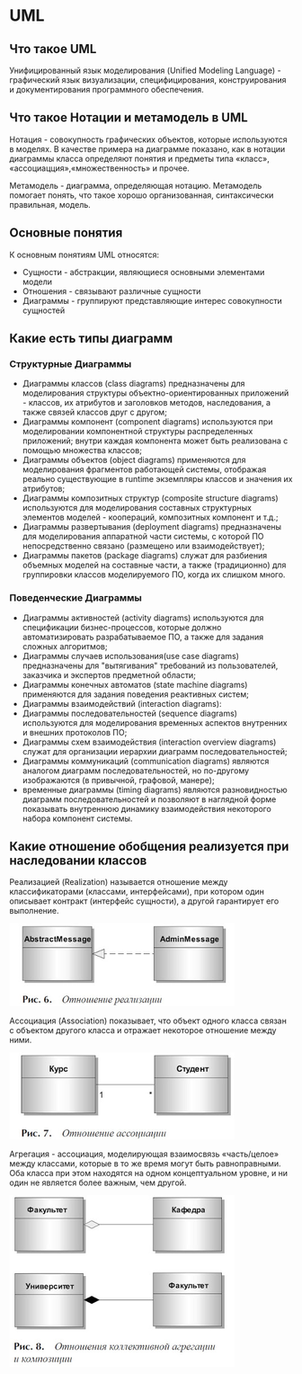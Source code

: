 # UML

## Что такое UML

Унифицированный язык моделирования (Unified Modeling Language) - графический язык визуализации, специфицирования, конструирования и документирования программного обеспечения.

## Что такое Нотации и метамодель в UML

Нотация - совокупность графических объектов, которые используются в моделях. В качестве примера на диаграмме показано, как в нотации диаграммы класса определяют понятия и предметы типа «класс», «ассоциацция»,«множественность» и прочее.

Метамодель - диаграмма, определяющая нотацию. Метамодель помогает понять, что такое хорошо организованная, синтаксически правильная, модель.

## Основные понятия

К основным понятиям UML относятся:

- Сущности - абстракции, являющиеся основными элементами модели
- Отношения - связывают различные сущности
- Диаграммы - группируют представляющие интерес совокупности сущностей

## Какие есть типы диаграмм

### Структурные Диаграммы

- Диаграммы классов (class diagrams) предназначены для моделирования структуры объектно-ориентированных приложений - классов, их атрибутов и заголовков методов, наследования, а также связей классов друг с другом;
- Диаграммы компонент (component diagrams) используются при моделировании компонентной структуры распределенных приложений; внутри каждая компонента может быть реализована с помощью множества классов;
- Диаграммы объектов (object diagrams) применяются для моделирования фрагментов работающей системы, отображая реально существующие в runtime экземпляры классов и значения их атрибутов;
- Диаграммы композитных структур (composite structure diagrams) используются для моделирования составных структурных элементов моделей - коопераций, композитных компонент и т.д.;
- Диаграммы развертывания (deployment diagrams) предназначены для моделирования аппаратной части системы, с которой ПО непосредственно связано (размещено или взаимодействует);
- Диаграммы пакетов (package diagrams) служат для разбиения объемных моделей на составные части, а также (традиционно) для группировки классов моделируемого ПО, когда их слишком много.

### Поведенческие Диаграммы

- Диаграммы активностей (activity diagrams) используются для спецификации бизнес-процессов, которые должно автоматизировать разрабатываемое ПО, а также для задания сложных алгоритмов;
- Диаграммы случаев использования(use case diagrams) предназначены для "вытягивания" требований из пользователей, заказчика и экспертов предметной области;
- Диаграммы конечных автоматов (state machine diagrams) применяются для задания поведения реактивных систем;
- Диаграммы взаимодействий (interaction diagrams):
- Диаграммы последовательностей (sequence diagrams) используются для моделирования временных аспектов внутренних и внешних протоколов ПО;
- Диаграммы схем взаимодействия (interaction overview diagrams) служат для организации иерархии диаграмм последовательностей;
- Диаграммы коммуникаций (communication diagrams) являются аналогом диаграмм последовательностей, но по-другому изображаются (в привычной, графовой, манере);
- временные диаграммы (timing diagrams) являются разновидностью диаграмм последовательностей и позволяют в наглядной форме показывать внутреннюю динамику взаимодействия некоторого набора компонент системы.

## Какие отношение обобщения реализуется при наследовании классов

Реализацией (Realization) называется отношение между классификаторами (классами, интерфейсами), при котором один описывает контракт (интерфейс сущности), а другой гарантирует его выполнение.

![Realization](assets/UML/realization.jpg)

Ассоциация (Association) показывает, что объект одного класса связан с объектом другого класса и отражает некоторое отношение между ними.

![Assotiation](assets/UML/association.jpg)

Агрегация - ассоциация, моделирующая взаимосвязь «часть/целое» между классами, которые в то же время могут быть равноправными. Оба класса при этом находятся на одном концептуальном уровне, и ни один не является более важным, чем другой.

![Aggregation](assets/UML/aggregation.jpg)
